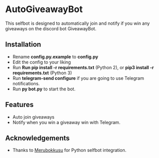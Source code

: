 # AutoGiveawayBot

This selfbot is designed to automatically join and notify if you win any giveaways on the discord bot GiveawayBot.

## Installation
- Rename **config.py.example** to **config.py**
- Edit the config to your liking
- Run **Run pip install -r requirements.txt** (Python 2), or **pip3 install -r requirements.txt** (Python 3)
- Run **telegram-send configure** if you are going to use Telegram notifications.
- Run **py bot.py** to start the bot.

## Features
- Auto join giveaways
- Notify when you win a giveaway win with Telegram.

## Acknowledgements
- Thanks to [Merubokkusu](https://github.com/Merubokkusu) for Python selfbot integration.
